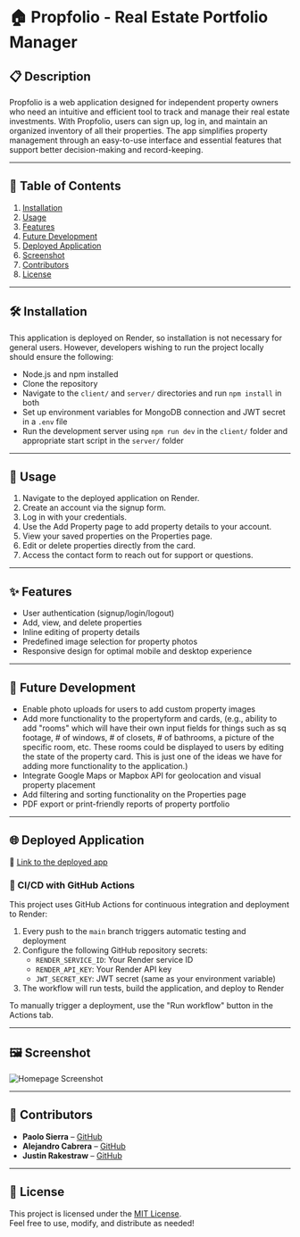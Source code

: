 # 🏠 Propfolio - Real Estate Portfolio Manager

## 📋 Description
Propfolio is a web application designed for independent property owners who need an intuitive and efficient tool to track and manage their real estate investments. With Propfolio, users can sign up, log in, and maintain an organized inventory of all their properties. The app simplifies property management through an easy-to-use interface and essential features that support better decision-making and record-keeping.

---

## 📂 Table of Contents
1. [Installation](#installation)
2. [Usage](#usage)
3. [Features](#features)
4. [Future Development](#future-development)
5. [Deployed Application](#deployed-application)
6. [Screenshot](#screenshot)
7. [Contributors](#contributors)
8. [License](#license)

---

## 🛠 Installation
This application is deployed on Render, so installation is not necessary for general users. However, developers wishing to run the project locally should ensure the following:

- Node.js and npm installed
- Clone the repository
- Navigate to the `client/` and `server/` directories and run `npm install` in both
- Set up environment variables for MongoDB connection and JWT secret in a `.env` file
- Run the development server using `npm run dev` in the `client/` folder and appropriate start script in the `server/` folder

---

## 🚀 Usage
1. Navigate to the deployed application on Render.
2. Create an account via the signup form.
3. Log in with your credentials.
4. Use the Add Property page to add property details to your account.
5. View your saved properties on the Properties page.
6. Edit or delete properties directly from the card.
7. Access the contact form to reach out for support or questions.

---

## ✨ Features
- User authentication (signup/login/logout)
- Add, view, and delete properties
- Inline editing of property details
- Predefined image selection for property photos
- Responsive design for optimal mobile and desktop experience

---

## 🔮 Future Development
- Enable photo uploads for users to add custom property images
- Add more functionality to the propertyform and cards, (e.g., ability to add "rooms" which will have their own input fields for things such as sq footage, # of windows, # of closets, # of bathrooms, a picture of the specific room, etc. These rooms could be displayed to users by editing the state of the property card. This is just one of the ideas we have for adding more functionality to the application.)
- Integrate Google Maps or Mapbox API for geolocation and visual property placement
- Add filtering and sorting functionality on the Properties page
- PDF export or print-friendly reports of property portfolio

---

## 🌐 Deployed Application
🔗 [Link to the deployed app](https://your-render-link.com)  
<!-- Replace with actual Render deployment URL -->

### 🚀 CI/CD with GitHub Actions
This project uses GitHub Actions for continuous integration and deployment to Render:

1. Every push to the `main` branch triggers automatic testing and deployment
2. Configure the following GitHub repository secrets:
   - `RENDER_SERVICE_ID`: Your Render service ID
   - `RENDER_API_KEY`: Your Render API key
   - `JWT_SECRET_KEY`: JWT secret (same as your environment variable)
3. The workflow will run tests, build the application, and deploy to Render

To manually trigger a deployment, use the "Run workflow" button in the Actions tab.

---

## 🖼 Screenshot
![Homepage Screenshot](./assets/images/screenshot-homepage.png)  
<!-- Replace the path with the correct relative path to your screenshot -->

---

## 👥 Contributors

- **Paolo Sierra** – [GitHub](https://github.com/Narupo)
- **Alejandro Cabrera** – [GitHub](https://github.com/realalejandrocf)
- **Justin Rakestraw** – [GitHub](https://github.com/your-gh-username)

---

## 📄 License

This project is licensed under the [MIT License](https://opensource.org/licenses/MIT).  
Feel free to use, modify, and distribute as needed!
